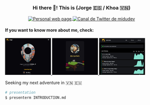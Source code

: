 <p align="center" width="300">
   <h3 align="center">Hi there 👋! This is (Jorge 🇪🇸 / Khoa 🇻🇳)</h3>
</p>

<p align="center">
   <a href="https://jorgechato.com" target="blank">
    <img align="center" src="https://jorgechato.com/logo.webp" alt="Personal web page" height="28px" />
  </a>
  <span style="width: 8px;"> </span>
  <a href="https://x.com/jorgechato" target="blank">
    <img align="center" src="https://about.x.com/content/dam/about-twitter/x/brand-toolkit/logo-black.png.twimg.1920.png" alt="Canal de Twitter de midudev" height="23px" />
  </a>
</p>

#### If you want to know more about me, check:

<a href='https://whereisjorge.today/' target='_blank'>
  <img width='30%' src='https://raw.githubusercontent.com/jorgechato/jorgechato/refs/heads/master/public/where.webp' alt='Where am I Today?' />
</a>
<a href='https://jorgechato.com' target='_blank'>
  <img width='30%' src='https://raw.githubusercontent.com/jorgechato/jorgechato/refs/heads/master/public/personal.webp' alt='Personal web page' />
</a>
<a href='https://status.jrg.tools/' target='_blank'>
  <img width='30%' src='https://raw.githubusercontent.com/jorgechato/jorgechato/refs/heads/master/public/status.webp' alt='Status page' />
</a>

Seeking my next adventure in :vietnam: :eu:

```sh
# presentation
$ presenterm INTRODUCTION.md
```

